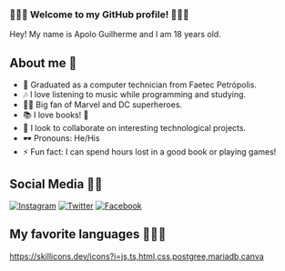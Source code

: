 ### 👨🏾‍💻 Welcome to my GitHub profile! 👨🏾‍🦱
Hey!
My name is Apolo Guilherme and I am 18 years old.

## About me 🩵

- 🔭 Graduated as a computer technician from Faetec Petrópolis.
- 🎶 I love listening to music while programming and studying.
- 🦸‍♀️ Big fan of Marvel and DC superheroes.
- 📚 I love books! 💖
- 👯 I look to collaborate on interesting technological projects.
- 🕶 Pronouns: He/His
- ⚡ Fun fact: I can spend hours lost in a good book or playing games!

## Social Media 🤳🏾

[![Instagram](https://img.shields.io/badge/Instagram-%23E4405F?style=for-the-badge&logo=instagram&logoColor=white)](https://www.instagram.com/apolo_guilherme/)
[![Twitter](https://img.shields.io/badge/Twitter-%231DA1F2?style=for-the-badge&logo=twitter&logoColor=white)](https://twitter.com/ApoloGuii)
[![Facebook](https://img.shields.io/badge/Facebook-%231877F2?style=for-the-badge&logo=facebook&logoColor=white)](https://www.facebook.com/profile.php?id=100075855957006)


## My favorite languages  👨🏾‍💻

https://skillicons.dev/icons?i=js,ts,html,css,postgree,mariadb,canva
